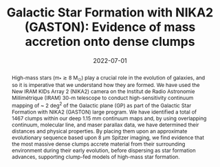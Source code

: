 ---
title: "Galactic Star Formation with NIKA2 (GASTON): Evidence of mass accretion onto dense clumps"
collection: "publications"
category: "co_procs"
permalink: /publications/2022EPJWC25700041R
link: https://ui.adsabs.harvard.edu/abs/2022EPJWC.25700041R/abstract
date: 2022-07-01
venue: "mm Universe @ NIKA2 - Observing the mm Universe with the NIKA2 Camera"
citation: "Bing, L., Adam, R., Ade, P., et al. (2022), mm Universe @ NIKA2 - Observing the mm Universe with the NIKA2 Camera, 257, 00006."
abstract: "High-mass stars (m<SUB>*</SUB> ≳ 8 M<SUB>⊙</SUB>) play a crucial role in the evolution of galaxies, and so it is imperative that we understand how they are formed. We have used the New IRAM KIDs Array 2 (NIKA2) camera on the Institut de Radio Astronomie Millimétrique (IRAM) 30-m telescope to conduct high-sensitivity continuum mapping of ~ 2 deg<SUP>2</SUP> of the Galactic plane (GP) as part of the Galactic Star Formation with NIKA2 (GASTON) large program. We have identified a total of 1467 clumps within our deep 1.15 mm continuum maps and, by using overlapping continuum, molecular line, and maser parallax data, we have determined their distances and physical properties. By placing them upon an approximate evolutionary sequence based upon 8 μm Spitzer imaging, we find evidence that the most massive dense clumps accrete material from their surrounding environment during their early evolution, before dispersing as star formation advances, supporting clump-fed models of high-mass star formation."
---